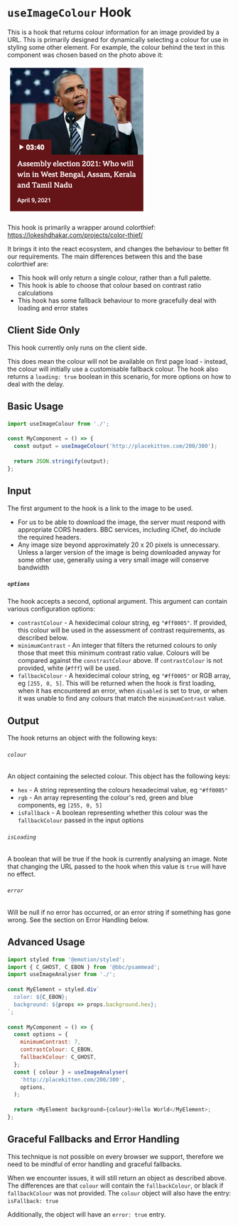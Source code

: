 # `useImageColour` Hook

This is a hook that returns colour information for an image provided by a URL. This is primarily designed for dynamically selecting a colour for use in styling some other element. For example, the colour behind the text in this component was chosen based on the photo above it:

![Screenshot](./screenshot.png)

This hook is primarily a wrapper around colorthief: https://lokeshdhakar.com/projects/color-thief/

It brings it into the react ecosystem, and changes the behaviour to better fit our requirements. The main differences between this and the base colorthief are:

- This hook will only return a single colour, rather than a full palette.
- This hook is able to choose that colour based on contrast ratio calculations
- This hook has some fallback behaviour to more gracefully deal with loading and error states

## Client Side Only

This hook currently only runs on the client side.

This does mean the colour will not be available on first page load - instead, the colour will initially use a customisable fallback colour. The hook also returns a `loading: true` boolean in this scenario, for more options on how to deal with the delay.

## Basic Usage

```javascript
import useImageColour from './';

const MyComponent = () => {
  const output = useImageColour('http://placekitten.com/200/300');

  return JSON.stringify(output);
};
```

## Input

The first argument to the hook is a link to the image to be used.

- For us to be able to download the image, the server must respond with appropriate CORS headers. BBC services, including iChef, do include the required headers.
- Any image size beyond approximately 20 x 20 pixels is unnecessary. Unless a larger version of the image is being downloaded anyway for some other use, generally using a very small image will conserve bandwidth

##### `options`

The hook accepts a second, optional argument. This argument can contain various configuration options:

- `contrastColour` - A hexidecimal colour string, eg `"#ff0005"`. If provided, this colour will be used in the assessment of contrast requirements, as described below.
- `minimumContrast` - An integer that filters the returned colours to only those that meet this minimum contrast ratio value. Colours will be compared against the `constrastColour` above. If `contrastColour` is not provided, white (`#fff`) will be used.
- `fallbackColour` - A hexidecimal colour string, eg `"#ff0005"` or RGB array, eg `[255, 0, 5]`. This will be returned when the hook is first loading, when it has encountered an error, when `disabled` is set to true, or when it was unable to find any colours that match the `minimumContrast` value.

## Output

The hook returns an object with the following keys:

###### `colour`

An object containing the selected colour. This object has the following keys:

- `hex` - A string representing the colours hexadecimal value, eg `"#ff0005"`
- `rgb` - An array representing the colour's red, green and blue components, eg `[255, 0, 5]`
- `isFallback` - A boolean representing whether this colour was the `fallbackColour` passed in the input options

###### `isLoading`

A boolean that will be true if the hook is currently analysing an image. Note that changing the URL passed to the hook when this value is `true` will have no effect.

###### `error`

Will be null if no error has occurred, or an error string if something has gone wrong. See the section on Error Handling below.

## Advanced Usage

```javascript
import styled from '@emotion/styled';
import { C_GHOST, C_EBON } from '@bbc/psammead';
import useImageAnalyser from './';

const MyElement = styled.div`
  color: ${C_EBON};
  background: ${props => props.background.hex};
`;

const MyComponent = () => {
  const options = {
    minimumContrast: 7,
    contrastColour: C_EBON,
    fallbackColour: C_GHOST,
  };
  const { colour } = useImageAnalyser(
    'http://placekitten.com/200/300',
    options,
  );

  return <MyElement background={colour}>Hello World</MyElement>;
};
```

## Graceful Fallbacks and Error Handling

This technique is not possible on every browser we support, therefore we need to be mindful of error handling and graceful fallbacks.

When we encounter issues, it will still return an object as described above. The differences are that `colour` will contain the `fallbackColour`, or black if `fallbackColour` was not provided. The `colour` object will also have the entry: `isFallback: true`

Additionally, the object will have an `error: true` entry.
